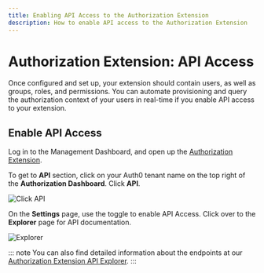 ```yaml
---
title: Enabling API Access to the Authorization Extension
description: How to enable API access to the Authorization Extension
---
```


# Authorization Extension: API Access

Once configured and set up, your extension should contain users, as well as groups, roles, and permissions. You can automate provisioning and query the authorization context of your users in real-time if you enable API access to your extension.

## Enable API Access

Log in to the Management Dashboard, and open up the [Authorization Extension](${manage_url}/#/extensions).

To get to **API** section, click on your Auth0 tenant name on the top right of the **Authorization Dashboard**. Click **API**.

![Click API](/media/articles/extensions/authorization/click-api.png)

On the **Settings** page, use the toggle to enable API Access. Click over to the **Explorer** page for API documentation.

![Explorer](/media/articles/extensions/authorization/api-explorer.png)

::: note
You can also find detailed information about the endpoints at our [Authorization Extension API Explorer](/api/authorization-extension).
:::